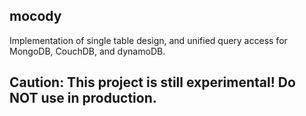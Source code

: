 ## mocody
Implementation of single table design, and unified query access for MongoDB, CouchDB, and dynamoDB.

## Caution: This project is still experimental! Do NOT use in production.
